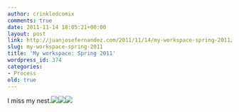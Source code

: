 ```yaml
---
author: crinkledcomix
comments: true
date: 2011-11-14 18:05:21+00:00
layout: post
link: http://juanjosefernandez.com/2011/11/14/my-workspace-spring-2011/
slug: my-workspace-spring-2011
title: 'My workspace: Spring 2011'
wordpress_id: 374
categories:
- Process
old: true
---
```




I miss my nest.[![](http://fernandezjuanjose.files.wordpress.com/2011/11/dsc_0874.jpg)](http://fernandezjuanjose.files.wordpress.com/2011/11/dsc_0874.jpg)[![](http://fernandezjuanjose.files.wordpress.com/2011/11/dsc_0880-e1321294900663.jpg)](http://fernandezjuanjose.files.wordpress.com/2011/11/dsc_0880.jpg)[![](http://fernandezjuanjose.files.wordpress.com/2011/11/dsc_0883-e1321295007949.jpg)](http://fernandezjuanjose.files.wordpress.com/2011/11/dsc_0883.jpg)

